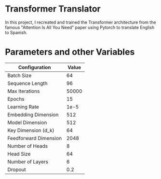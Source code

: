 # Transformer Translator

In this project, I recreated and trained the Transformer architecture from the famous "Attention Is All You Need" paper using Pytorch to translate English to Spanish. 

# Parameters and other Variables 
| Configuration       | Value     |
|---------------------|-----------|
| Batch Size          | 64        |
| Sequence Length     | 96        |
| Max Iterations      | 50000     |
| Epochs              | 15        |
| Learning Rate       | 1e-5      |
| Embedding Dimension | 512       |
| Model Dimension     | 512       |
| Key Dimension (d_k) | 64        |
| Feedforward Dimension| 2048      |
| Number of Heads     | 8         |
| Head Size           | 64        |
| Number of Layers    | 6         |
| Dropout             | 0.2       |


